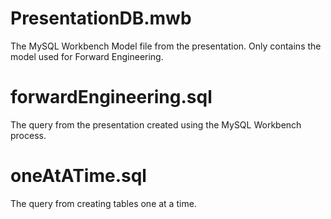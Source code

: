 # PresentationDB.mwb
The MySQL Workbench Model file from the presentation. Only contains the model used for Forward Engineering.

# forwardEngineering.sql
The query from the presentation created using the MySQL Workbench process.

# oneAtATime.sql
The query from creating tables one at a time.
